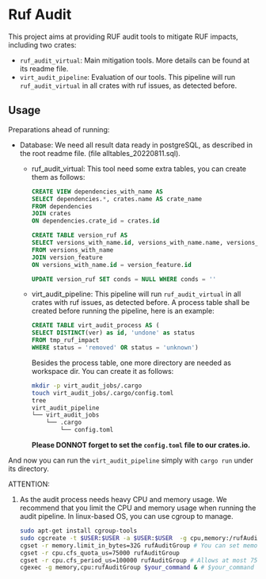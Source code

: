 # Ruf Audit

This project aims at providing RUF audit tools to mitigate RUF impacts, including two crates:
- `ruf_audit_virtual`: Main mitigation tools. More details can be found at its readme file.
- `virt_audit_pipeline`: Evaluation of our tools. This pipeline will run `ruf_audit_virtual` in all crates with ruf issues, as detected before.


## Usage

Preparations ahead of running:
- Database: We need all result data ready in postgreSQL, as described in the root readme file. (file alltables_20220811.sql).
    - ruf_audit_virtual: This tool need some extra tables, you can create them as follows:
        ```sql
        CREATE VIEW dependencies_with_name AS
        SELECT dependencies.*, crates.name AS crate_name
        FROM dependencies
        JOIN crates
        ON dependencies.crate_id = crates.id

        CREATE TABLE version_ruf AS
        SELECT versions_with_name.id, versions_with_name.name, versions_with_name.num, versions_with_name.crate_id, version_feature.conds, version_feature.feature
        FROM versions_with_name
        JOIN version_feature
        ON versions_with_name.id = version_feature.id

        UPDATE version_ruf SET conds = NULL WHERE conds = ''
        ```
    - virt_audit_pipeline: This pipeline will run `ruf_audit_virtual` in all crates with ruf issues, as detected before. A process table shall be created before running the pipeline, here is an example:
        ```sql
        CREATE TABLE virt_audit_process AS (
        SELECT DISTINCT(ver) as id, 'undone' as status
        FROM tmp_ruf_impact
        WHERE status = 'removed' OR status = 'unknown')
        ```

        Besides the process table, one more directory are needed as workspace dir. You can create it as follows:
        ```bash
        mkdir -p virt_audit_jobs/.cargo
        touch virt_audit_jobs/.cargo/config.toml
        tree
        virt_audit_pipeline
        └── virt_audit_jobs
            └── .cargo
                └── config.toml
        ```
        **Please DONNOT forget to set the `config.toml` file to our crates.io.**

And now you can run the `virt_audit_pipeline` simply with `cargo run` under its directory.

ATTENTION:

1. As the audit process needs heavy CPU and memory usage. We recommend that you limit the CPU and memory usage when running the audit pipeline. In linux-based OS, you can use cgroup to manage.
    ```bash
    sudo apt-get install cgroup-tools
    sudo cgcreate -t $USER:$USER -a $USER:$USER  -g cpu,memory:/rufAuditGroup
    cgset -r memory.limit_in_bytes=32G rufAuditGroup # You can set memory limit according to your machine
    cgset -r cpu.cfs_quota_us=75000 rufAuditGroup 
    cgset -r cpu.cfs_period_us=100000 rufAuditGroup # Allows at most 75000 us running every 100000us, or max CPU usage at 75%.
    cgexec -g memory,cpu:rufAuditGroup $your_command & # $your_command here should be `cargo run` under `virt_audit_pipeline` directory.
    ```